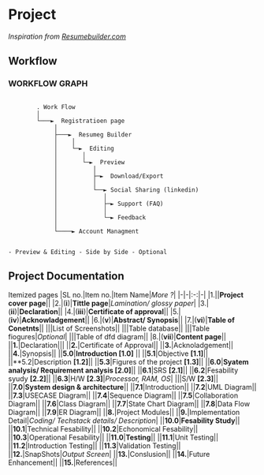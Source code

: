 # Project

*Inspiration from [Resumebuilder.com](https://resumebuilder.com)*

## Workflow

### WORKFLOW GRAPH

```ascii

        . Work Flow
        │
        └───►  Registratioen page
             │
             ├───►  Resumeg Builder
             │    │
             │    └─►  Editing
             │       │
             │       └─►  Preview
             │          │
             │          ├─►  Download/Export
             │          │
             │          └──► Social Sharing (linkedin)
             │             │
             │             ├─► Support (FAQ)
             │             │
             │             └─► Feedback
             │
             └────► Account Managment


- Preview & Editing - Side by Side - Optional
```

## Project Documentation

Itemized pages
|SL no.|Item no.|Item Name|*More ?*|
|-|-|:-:|-|
|1.||**Project cover page**||
|2.|(**i**)|**Tittle page**|*Lamination/ glossy paper*|
|3.|(**ii**)|**Declaration**||
|4.|(**iii**)|**Certificate of approval**||
|5.|(**iv**)|**Acknowladgement**||
|6.|(**v**)|**Abstract/ Synopsis**||
|7.|(**vi**)|**Table of Conetnts**||
|||List of Screenshots||
|||Table database||
|||Table fiogures|*Optional*|
|||Table of dfd diagram||
|8.|(**vii**)|**Content page**||
||**1.**|Declaration|||
||**2.**|Certificate of Approval||
||**3.**|Acknoladgement||
||**4.**|Synopsis||
||**5.0**|**Introduction [1.0]** ||
||**5.1**|Objective **[1.1]**||
||**5.2|Description **[1.2]**||
||**5.3**|Figures of the project **[1.3]**||
||**6.0**|**Syatem analysis/ Requirement analysis [2.0]**||
||**6.1**|SRS **[2.1]**||
||**6.2**|Fesability syudy **[2.2]**||
||**6.3**|H/W **[2.3]**|*Processor, RAM, OS*|
|||S/W **[2.3]**||
||**7.0**|**System design & architecture**||
||**7.1**|Introduction||
||**7.2**|UML Diagram||
||**7.3**|USECASE Diagram||
||**7.4**|Sequence Diagram||
||**7.5**|Collaboration Diagram||
||**7.6**|Class Diagram||
||**7.7**|State Chart Diagram||
||**7.8**|Data Flow Diagram||
||**7.9**|ER Diagram||
||**8.**|Project Modules||
||**9.**|Implementation Detail|*Coding/ Techstack details/ Description*|
||**10.0**|**Fesability Study**||
||**10.1**|Technical Fesability||
||**10.2**|Echonomical Fesability||
||**10.3**|Operational Fesability||
||**11.0**|**Testing**||
||**11.1**|Unit Testing||
||**11.2**|Introduction Testing||
||**11.3**|Validation Testing||
||**12.**|SnapShots|*Output Screen*|
||**13.**|Conslusion||
||**14.**|Future Enhancement||
||**15.**|References||

